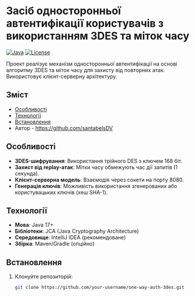 # Засіб односторонньої автентифікації користувачів з використанням 3DES та міток часу

[![Java](https://img.shields.io/badge/Java-17%2B-blue)](https://www.oracle.com/java/)
[![License](https://img.shields.io/badge/License-MIT-green)](LICENSE)

Проект реалізує механізм односторонньої автентифікації на основі алгоритму 3DES та міток часу для захисту від повторних атак. Використовує клієнт-серверну архітектуру.

## Зміст
- [Особливості](#особливості)
- [Технології](#технології)
- [Встановлення](#встановлення)
- Автор - https://github.com/santabelsDV

## Особливості
- **3DES-шифрування**: Використання трійного DES з ключем 168 біт.
- **Захист від replay-атак**: Мітки часу обмежують час дії запитів (1 секунда).
- **Клієнт-серверна модель**: Взаємодія через сокети на порту 8080.
- **Генерація ключів**: Можливість використання згенерованих або користувацьких ключів (хеш SHA-1).

## Технології
- **Мова**: Java 17+
- **Бібліотеки**: JCA (Java Cryptography Architecture)
- **Середовище**: IntelliJ IDEA (рекомендоване)
- **Збірка**: Maven/Gradle (опційно)

## Встановлення
1. Клонуйте репозиторій:
   ```bash
   git clone https://github.com/your-username/one-way-auth-3des.git